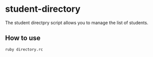 # student-directory

The student directpry script allows you to manage the list of students.

## How to use

```shell
ruby directory.rc
```